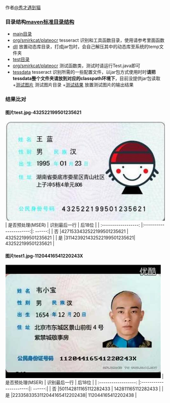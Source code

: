 作者[@秀才遇到猫][1]

### 目录结构[maven标准目录结构][2]
+ [main目录](src/main)
 + [org/smirkcat/plateocr](src/main/java/org/smirkcat/plateocr) tesseract 识别和工具函数目录，使用请参考里面函数
 + [dll](src/main/resources/dll) 放置动态库目录，打成jar包时，会自己解压其中的动态库至系统的temp文件夹
+ [test目录](src/test)
 + [org/smirkcat/plateocr](src/test/java/org/smirkcat/plateocr) 测试函数类，测试时请运行Test.java即可
 + [tessdata](src/test/resources/tessdata) tesseract 识别所需的一些配置文件，以jar包方式使用时时**请把tessdata整个文件夹请放到对应的classpath环境下**，目前没提供jar包读取
 +[测试图片](src/test/resources/jpg) 测试图片目录
 +[测试结果](src/test/resources/test-result.txt) 放置测试图片的输出结果

### 结果比对
#### 图片test.jpg-432522199501235621
![测试图片](src/test/resources/jpg/test.jpg)
| 是否预处理(MSER)     | 识别最后一行           | 后18位  |
| :------------------: |:----------------------:|: ------:|
| 否     |4271533432522199501235621 | 432522199501235621 |
| 是     |311423921432522199501235621|   432522199501235621 |

#### 图片test1.jpg-11204416541220243X
![测试图片](src/test/resources/jpg/test1.jpg)
| 是否预处理(MSER)     | 识别最后一行           | 后18位  |
| :------------------: |:----------------------:|: ------:|
| 否     |501142811165112282433 | 142811165112282433 |
| 是     |2233583353112044165412202438|  112044165412202438 |

[1]: http://weibo.org/smirklijie
[2]: http://maven.apache.org/guides/introduction/introduction-to-the-standard-directory-layout.html